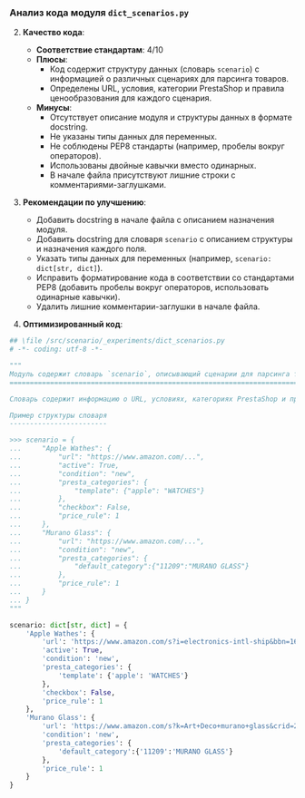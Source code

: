 ### **Анализ кода модуля `dict_scenarios.py`**

2. **Качество кода**:
   - **Соответствие стандартам**: 4/10
   - **Плюсы**:
     - Код содержит структуру данных (словарь `scenario`) с информацией о различных сценариях для парсинга товаров.
     - Определены URL, условия, категории PrestaShop и правила ценообразования для каждого сценария.
   - **Минусы**:
     - Отсутствует описание модуля и структуры данных в формате docstring.
     - Не указаны типы данных для переменных.
     - Не соблюдены PEP8 стандарты (например, пробелы вокруг операторов).
     - Использованы двойные кавычки вместо одинарных.
     - В начале файла присутствуют лишние строки с комментариями-заглушками.

3. **Рекомендации по улучшению**:
   - Добавить docstring в начале файла с описанием назначения модуля.
   - Добавить docstring для словаря `scenario` с описанием структуры и назначения каждого поля.
   - Указать типы данных для переменных (например, `scenario: dict[str, dict]`).
   - Исправить форматирование кода в соответствии со стандартами PEP8 (добавить пробелы вокруг операторов, использовать одинарные кавычки).
   - Удалить лишние комментарии-заглушки в начале файла.

4. **Оптимизированный код**:

```python
## \file /src/scenario/_experiments/dict_scenarios.py
# -*- coding: utf-8 -*-

"""
Модуль содержит словарь `scenario`, описывающий сценарии для парсинга товаров с Amazon.
=======================================================================================

Словарь содержит информацию о URL, условиях, категориях PrestaShop и правилах ценообразования для каждого сценария.

Пример структуры словаря
------------------------

>>> scenario = {
...     "Apple Wathes": {
...         "url": "https://www.amazon.com/...",
...         "active": True,
...         "condition": "new",
...         "presta_categories": {
...             "template": {"apple": "WATCHES"}
...         },
...         "checkbox": False,
...         "price_rule": 1
...     },
...     "Murano Glass": {
...         "url": "https://www.amazon.com/...",
...         "condition": "new",
...         "presta_categories": {
...             "default_category":{"11209":"MURANO GLASS"}
...         },
...         "price_rule": 1
...     }
... }
"""

scenario: dict[str, dict] = {
    'Apple Wathes': {
        'url': 'https://www.amazon.com/s?i=electronics-intl-ship&bbn=16225009011&rh=n%3A2811119011%2Cn%3A2407755011%2Cn%3A7939902011%2Cp_n_is_free_shipping%3A10236242011%2Cp_89%3AApple&dc&ds=v1%3AyDxGiVC9lCk%2BzGvhkah6ZCjaellz7FcqKtRIfFA3o2A&qid=1671818889&rnid=2407755011&ref=sr_nr_n_2',
        'active': True,
        'condition': 'new',
        'presta_categories': {
            'template': {'apple': 'WATCHES'}
        },
        'checkbox': False,
        'price_rule': 1
    },
    'Murano Glass': {
        'url': 'https://www.amazon.com/s?k=Art+Deco+murano+glass&crid=24Q0ZZYVNOQMP&sprefix=art+deco+murano+glass%2Caps%2C230&ref=nb_sb_noss',
        'condition': 'new',
        'presta_categories': {
            'default_category':{'11209':'MURANO GLASS'}
        },
        'price_rule': 1
    }
}
